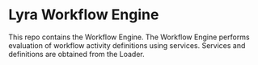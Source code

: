 # Lyra Workflow Engine

This repo contains the Workflow Engine. The Workflow Engine performs evaluation of workflow activity definitions using services. Services and definitions are obtained from the Loader.

